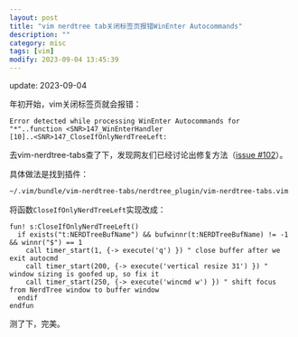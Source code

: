 ```yaml
---
layout: post
title: "vim nerdtree tab关闭标签页报错WinEnter Autocommands"
description: ""
category: misc
tags: [vim]
modify: 2023-09-04 13:45:39
---
```


update: 2023-09-04

年初开始，vim关闭标签页就会报错：

```
Error detected while processing WinEnter Autocommands for "*"..function <SNR>147_WinEnterHandler
[10]..<SNR>147_CloseIfOnlyNerdTreeLeft:
```

去vim-nerdtree-tabs查了下，发现网友们已经讨论出修复方法（[issue #102](https://github.com/jistr/vim-nerdtree-tabs/issues/102)）。

具体做法是找到插件：
```bash
~/.vim/bundle/vim-nerdtree-tabs/nerdtree_plugin/vim-nerdtree-tabs.vim
```

将函数`CloseIfOnlyNerdTreeLeft`实现改成： 

```vim
fun! s:CloseIfOnlyNerdTreeLeft()
  if exists("t:NERDTreeBufName") && bufwinnr(t:NERDTreeBufName) != -1 && winnr("$") == 1
    call timer_start(1, {-> execute('q') }) " close buffer after we exit autocmd
    call timer_start(200, {-> execute('vertical resize 31') }) " window sizing is goofed up, so fix it
    call timer_start(250, {-> execute('wincmd w') }) " shift focus from NerdTree window to buffer window
  endif
endfun
```

测了下，完美。
